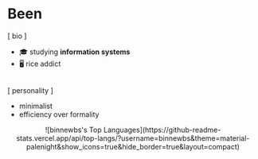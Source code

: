 # Been

[ bio ]
- 🎓  studying **information systems**
- 🖥️  rice addict<br><br>

[ personality ]
- minimalist
- efficiency over formality
  
<p align="center">![binnewbs's Top Languages](https://github-readme-stats.vercel.app/api/top-langs/?username=binnewbs&theme=material-palenight&show_icons=true&hide_border=true&layout=compact)</p>
